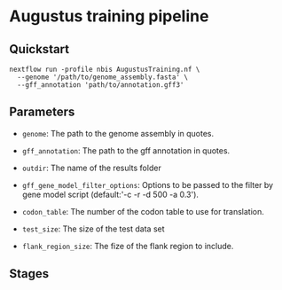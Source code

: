 # Augustus training pipeline

## Quickstart

```
nextflow run -profile nbis AugustusTraining.nf \
  --genome '/path/to/genome_assembly.fasta' \
  --gff_annotation 'path/to/annotation.gff3'
```

## Parameters

* `genome`: The path to the genome assembly in quotes.
* `gff_annotation`: The path to the gff annotation in quotes.
* `outdir`: The name of the results folder

* `gff_gene_model_filter_options`: Options to be passed to the filter by gene model script (default:'-c -r -d 500 -a 0.3').

* `codon_table`: The number of the codon table to use for translation.

* `test_size`: The size of the test data set
* `flank_region_size`: The fize of the flank region to include. 

## Stages


